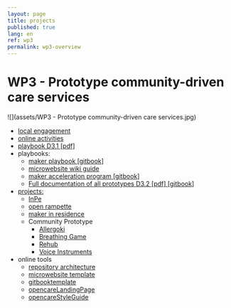 ```yaml
---
layout: page
title: projects
published: true
lang: en
ref: wp3
permalink: wp3-overview
---
```


# WP3 - Prototype community-driven care services

![](assets/WP3 - Prototype community-driven care services.jpg)

- [local engagement](http://wemake.cc/opencare/)
- [online activities](http://wemake.cc/opencare/)
- [playbook D3.1 [pdf]](https://github.com/opencarecc/opencareProjectDeliverables/blob/master/WP3/D3.1_Co-design_guide.pdf)
- playbooks:
  - [ maker playbook [gitbook]](http://makerplaybook.opencare.cc/)
  - [ microwebsite wiki guide](https://github.com/opencarecc/MicroWebsiteTemplate/wiki)
  - [maker acceleration program [gitbook] ](https://wemakecc.gitbooks.io/makeraccelerationprogram_v0_2/content/)
  - [ Full documentation of all prototypes D3.2 [pdf] ](https://github.com/opencarecc/opencareProjectDeliverables/blob/master/WP3/D3.2_Full%20documentation%20of%20all%20prototypes.pdf)[ [gitbook]](https://wemakecc.gitbooks.io/d3-2-full-documentation-of-all-prototypes/content/)
- [projects:](/projects)
  - [InPe](http://inpe.opencare.cc/)
  - [open rampette](http://rampette.opencare.cc/)
  - [maker in residence](/makerinresidence)
  - Community Prototype
    - [Allergoki](http://allergoki.opencare.cc/)
    - [Breathing Game](http://breathinggames.opencare.cc/)
    - [Rehub](http://rehub.opencare.cc/)
    - [Voice Instruments](http://voiceinstruments.opencare.cc/)
- online tools
  - [repository architecture](https://wemakecc.gitbooks.io/d3-2-full-documentation-of-all-prototypes/content/chapter-1/content-architecture.html)
  - [microwebsite template](https://github.com/opencarecc/MicroWebsiteTemplate)
  - [gitbooktemplate](https://github.com/WeMakecc/gitbook-template)
  - [opencareLandingPage](https://github.com/opencarecc/opencareLandingPage)
  - [opencareStyleGuide](https://github.com/opencarecc/opencareStyleGuide)
